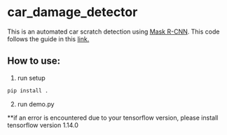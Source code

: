# car_damage_detector
This is an automated car scratch detection using [Mask R-CNN](https://github.com/matterport/Mask_RCNN). This code follows the guide in this [link.](https://towardsdatascience.com/cnn-application-detecting-car-exterior-damage-full-implementable-code-1b205e3cb48c)

## How to use:
1. run setup
``` bash
pip install .
``` 
2. run demo.py

**if an error is encountered due to your tensorflow version, please install tensorflow version 1.14.0
